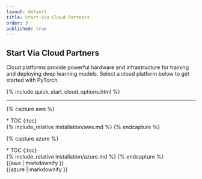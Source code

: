 ```yaml
---
layout: default
title: Start Via Cloud Partners
order: 3
published: true
---
```


## Start Via Cloud Partners

<div class="container-fluid quick-start-module quick-starts">
  <div class="cloud-options-col">
    <p>Cloud platforms provide powerful hardware and infrastructure for training and deploying deep learning models. Select a cloud platform below to get started with PyTorch.</p>
    {% include quick_start_cloud_options.html %}
  </div>
</div>

---

{% capture aws %}
<div class="inline_toc" markdown="1">
* TOC
{:toc}
</div>
{% include_relative installation/aws.md %}
{% endcapture %}

{% capture azure %}
<div class="inline_toc" markdown="1">
* TOC
{:toc}
</div>
{% include_relative installation/azure.md %}
{% endcapture %}

<div id="cloud">
  <div class="platform aws">{{aws | markdownify }}</div>
  <div class="platform microsoft-azure">{{azure | markdownify }}</div>
</div>

